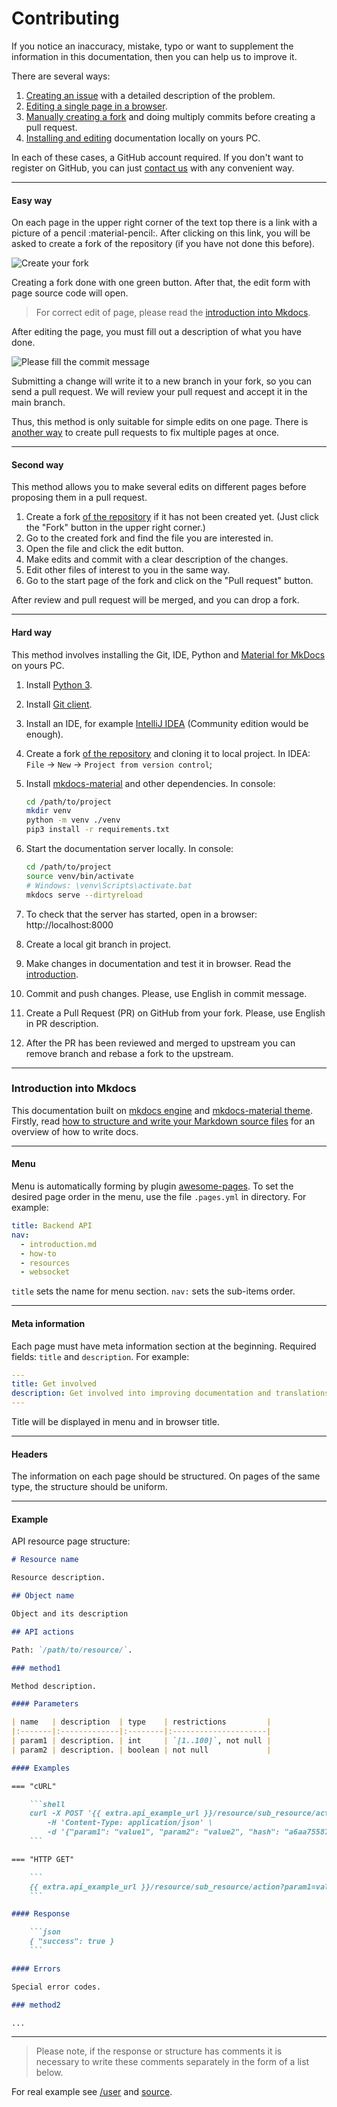 # Contributing

If you notice an inaccuracy, mistake, typo or want to supplement the information in this documentation, then you can help us to improve it.

There are several ways:

1. [Creating an issue](https://github.com/SquareGPS/navixy-api/issues/new) with a detailed description of the problem.
2. [Editing a single page in a browser](./#easy-way).
3. [Manually creating a fork](./#second-way) and doing multiply commits before creating a pull request.
4. [Installing and editing](./#hard-way) documentation locally on yours PC.

In each of these cases, a GitHub account required. If you don't want to register on GitHub, you can just [contact us](https://developers.navixy.com/general/contacts/) with any convenient way.

***

#### Easy way

On each page in the upper right corner of the text top there is a link with a picture of a pencil :material-pencil:. After clicking on this link, you will be asked to create a fork of the repository (if you have not done this before).

![Create your fork](../../docs/general/assets/fork-proposal.png)

Creating a fork done with one green button. After that, the edit form with page source code will open.

> For correct edit of page, please read the [introduction into Mkdocs](./#introduction-into-mkdocs).

After editing the page, you must fill out a description of what you have done.

![Please fill the commit message](../../docs/general/assets/commit-message.png)

Submitting a change will write it to a new branch in your fork, so you can send a pull request. We will review your pull request and accept it in the main branch.

Thus, this method is only suitable for simple edits on one page. There is [another way](./#second-way) to create pull requests to fix multiple pages at once.

***

#### Second way

This method allows you to make several edits on different pages before proposing them in a pull request.

1. Create a fork [of the repository](https://github.com/SquareGPS/navixy-api) if it has not been created yet. (Just click the "Fork" button in the upper right corner.)
2. Go to the created fork and find the file you are interested in.
3. Open the file and click the edit button.
4. Make edits and commit with a clear description of the changes.
5. Edit other files of interest to you in the same way.
6. Go to the start page of the fork and click on the "Pull request" button.

After review and pull request will be merged, and you can drop a fork.

***

#### Hard way

This method involves installing the Git, IDE, Python and [Material for MkDocs](https://squidfunk.github.io/mkdocs-material) on yours PC.

1. Install [Python 3](https://www.python.org/downloads/).
2. Install [Git client](https://git-scm.com/downloads).
3. Install an IDE, for example [IntelliJ IDEA](https://www.jetbrains.com/idea/) (Community edition would be enough).
4. Create a fork [of the repository](https://github.com/SquareGPS/navixy-api) and cloning it to local project. In IDEA: `File` -> `New` -> `Project from version control`;
5.  Install [mkdocs-material](https://squidfunk.github.io/mkdocs-material) and other dependencies. In console:

    ```sh
    cd /path/to/project
    mkdir venv
    python -m venv ./venv
    pip3 install -r requirements.txt
    ```
6.  Start the documentation server locally. In console:

    ```sh
    cd /path/to/project
    source venv/bin/activate
    # Windows: \venv\Scripts\activate.bat
    mkdocs serve --dirtyreload
    ```
7. To check that the server has started, open in a browser: http://localhost:8000
8. Create a local git branch in project.
9. Make changes in documentation and test it in browser. Read the [introduction](./#introduction-into-mkdocs).
10. Commit and push changes. Please, use English in commit message.
11. Create a Pull Request (PR) on GitHub from your fork. Please, use English in PR description.
12. After the PR has been reviewed and merged to upstream you can remove branch and rebase a fork to the upstream.

***

### Introduction into Mkdocs

This documentation built on [mkdocs engine](https://mkdocs.org) and [mkdocs-material theme](https://squidfunk.github.io/mkdocs-material). Firstly, read [how to structure and write your Markdown source files](https://mkdocs.org/user-guide/writing-your-docs) for an overview of how to write docs.

***

#### Menu

Menu is automatically forming by plugin [awesome-pages](https://github.com/lukasgeiter/mkdocs-awesome-pages-plugin). To set the desired page order in the menu, use the file `.pages.yml` in directory. For example:

```yaml
title: Backend API
nav:
  - introduction.md
  - how-to
  - resources
  - websocket
```

`title` sets the name for menu section. `nav:` sets the sub-items order.

***

#### Meta information

Each page must have meta information section at the beginning. Required fields: `title` and `description`. For example:

```yaml
---
title: Get involved
description: Get involved into improving documentation and translations of the Navixy Platform
---
```

Title will be displayed in menu and in browser title.

***

#### Headers

The information on each page should be structured. On pages of the same type, the structure should be uniform.

***

#### Example

API resource page structure:

````markdown
# Resource name

Resource description.

## Object name

Object and its description

## API actions

Path: `/path/to/resource/`.

### method1

Method description.

#### Parameters

| name   | description  | type    | restrictions         |
|:-------|:-------------|:--------|:---------------------|
| param1 | description. | int     | `[1..100]`, not null |
| param2 | description. | boolean | not null             |

#### Examples

=== "cURL"

    ```shell
    curl -X POST '{{ extra.api_example_url }}/resource/sub_resource/action' \
        -H 'Content-Type: application/json' \
        -d '{"param1": "value1", "param2": "value2", "hash": "a6aa75587e5c59c32d347da438505fc3"}'
    ```

=== "HTTP GET"

    ```
    {{ extra.api_example_url }}/resource/sub_resource/action?param1=value1&param2&hash=a6aa75587e5c59c32d347da438505fc3
    ```

#### Response

    ```json
    { "success": true }
    ```

#### Errors

Special error codes.

### method2

...

````

***

> Please note, if the response or structure has comments it is necessary to write these comments separately in the form of a list below.

For real example see [/user](../../user-api/backend-api/resources/commons/user/index.md) and [source](https://raw.githubusercontent.com/SquareGPS/navixy-api/master/docs/backend-api/resources/commons/user/index.md).
